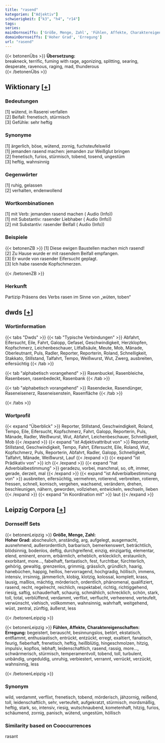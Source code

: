 ```yaml
---
title: "rasend"
kategorien: ["Adjektiv"]
schwierigkeit: ["k3", "h4", "r14"]
tags:
series:
mainDornseiffs: ['Größe, Menge, Zahl', 'Fühlen, Affekte, Charaktereigenschaften']
domainDornseiffs: ['Hoher Grad', 'Erregung']
url: "rasend"
---
```


{{< betonenÜbs >}}
**Übersetzung:**  
breakneck, terrific, fuming with rage, agonizing, splitting, searing, desperate, ravenous, raging, mad, thunderous  
{{< /betonenÜbs >}}

## Wiktionary [[+](https://de.wiktionary.org/wiki/rasend)]

### Bedeutungen
[1] wütend, in Raserei verfallen  
[2] Beifall: frenetisch, stürmisch  
[3] Gefühle: sehr heftig  

### Synonyme
[1] ärgerlich, böse, wütend, zornig, fuchsteufelswild  
[1] jemanden rasend machen: jemanden zur Weißglut bringen  
[2] frenetisch, furios, stürmisch, tobend, tosend, ungestüm  
[3] heftig, wahnsinnig  

### Gegenwörter
[1] ruhig, gelassen  
[2] verhalten, endenwollend  

### Wortkombinationen
[1] mit Verb: jemanden rasend machen ( Audio (Info))  
[1] mit Substantiv: rasender Liebhaber ( Audio (Info))  
[2] mit Substantiv: rasender Beifall ( Audio (Info))  

### Beispiele
{{< betonenZB >}}
[1] Diese ewigen Baustellen machen mich rasend!  
[2] Zu Hause wurde er mit rasendem Beifall empfangen.  
[3] Er wurde von rasender Eifersucht geplagt.  
[3] Ich habe rasende Kopfschmerzen.  

{{< /betonenZB >}}
### Herkunft
Partizip Präsens des Verbs rasen im Sinne von „wüten, toben“  



## dwds [[+](https://www.dwds.de/wb/rasend)]

### Wortinformation
{{< tabs "Dwds" >}}
{{< tab "Typische Verbindungen" >}}
Abfahrt, Eifersucht, Eile, Fahrt, Galopp, Gefasel, Geschwindigkeit, Herzklopfen, Kopfschmerz, Leichenbeschauer, Litfaßsäule, Meute, Mob, Mänade, Oberleutnant, Puls, Radler, Reporter, Reporterin, Roland, Schnelligkeit, Stakkato, Stillstand, Talfahrt, Tempo, Weißwurst, Wut, Zwerg, ausbreiten, eifersüchtig
{{< /tab >}}

{{< tab "alphabetisch vorangehend" >}}
Rasenbuckel, Rasenbleiche, Rasenbesen, rasenbedeckt, Rasenbank
{{< /tab >}}

{{< tab "alphabetisch vorangehend" >}}
Rasendecke, Rasendünger, Raseneisenerz, Raseneisenstein, Rasenfläche
{{< /tab >}}

{{< /tabs >}}

### Wortprofil
{{< expand "Überblick" >}} Reporter, Stillstand, Geschwindigkeit, Roland, Tempo, Eile, Eifersucht, Kopfschmerz, Fahrt, Galopp, Reporterin, Puls, Mänade, Radler, Weißwurst, Wut, Abfahrt, Leichenbeschauer, Schnelligkeit, Mob {{< /expand >}}
{{< expand "ist Adjektivattribut von" >}} Reporter, Stillstand, Geschwindigkeit, Tempo, Fahrt, Eifersucht, Eile, Roland, Wut, Kopfschmerz, Puls, Reporterin, Abfahrt, Radler, Galopp, Schnelligkeit, Talfahrt, Mänade, Weißwurst, Lauf {{< /expand >}}
{{< expand "ist Prädikativ von" >}} ich {{< /expand >}}
{{< expand "hat Adverbialbestimmung" >}} geradezu, vorbei, manchmal, so, oft, immer, gerade, derzeit, mal {{< /expand >}}
{{< expand "ist Adverbialbestimmung von" >}} ausbreiten, eifersüchtig, vermehren, rotierend, verbreiten, rotieren, fressen, schnell, komisch, vergehen, wachsend, verändern, drehen, beschleunigen, nähern, geworden, vollziehen, entwickeln, wechseln, lieben {{< /expand >}}
{{< expand "in Koordination mit" >}} laut {{< /expand >}}

## Leipzig Corpora [[+](https://corpora.uni-leipzig.de/en/res?word=rasend&corpusId=deu_newscrawl-public_2018)]

### Dornseiff Sets
{{< betonenLeipzig >}}
**Größe, Menge, Zahl:**  
**Hoher Grad:** abscheulich, anständig, arg, aufgelegt, ausgemacht, ausnehmend, außerordentlich, barbarisch, bemerkenswert, beträchtlich, blödsinnig, bodenlos, deftig, durchgreifend, einzig, einzigartig, elementar, elend, eminent, enorm, erbärmlich, erheblich, erklecklich, erstaunlich, exorbitant, more..., fabelhaft, fantastisch, fest, furchtbar, fürchterlich, gehörig, gewaltig, grenzenlos, grimmig, grässlich, gründlich, haarig, hanebüchen, happig, heillos, hervorragend, hochgradig, höllisch, immens, intensiv, irrsinnig, jämmerlich, klobig, klotzig, kolossal, komplett, krass, lausig, maßlos, mächtig, mörderisch, ordentlich, phänomenal, qualifiziert, rasend, recht, regelrecht, reichlich, respektabel, richtig, richtiggehend, riesig, saftig, schauderhaft, schaurig, schmählich, schrecklich, schön, stark, toll, total, verblüffend, verdammt, verflixt, verflucht, verheerend, verteufelt, verwünscht, viehisch, vollkommen, wahnsinnig, wahrhaft, weitgehend, wüst, zentral, zünftig, äußerst, less  

{{< /betonenLeipzig >}}


{{< betonenLeipzig >}}
**Fühlen, Affekte, Charaktereigenschaften:**  
**Erregung:** begeistert, berauscht, besinnungslos, betört, ekstatisch, entflammt, enthusiastisch, entrückt, entzückt, erregt, exaltiert, fanatisch, feurig, fieberhaft, frenetisch, heftig, heißblütig, hingeschmolzen, hitzig, impulsiv, kopflos, lebhaft, leidenschaftlich, rasend, rassig, more..., schwärmerisch, stürmisch, temperamentvoll, tobend, toll, turbulent, unbändig, ungeduldig, unruhig, verbiestert, verrannt, verrückt, verzückt, wahnsinnig, less  

{{< /betonenLeipzig >}}

### Synonym
wild, verdammt, verflixt, frenetisch, tobend, mörderisch, jähzornig, reißend, toll, leidenschaftlich, sehr, verteufelt, aufgekratzt, stürmisch, mordsmäßig, heftig, stark, so, intensiv, riesig, wutschnaubend, kometenhaft, hitzig, furios, schäumend, zornig, panisch, wütend, ungestüm, höllisch


### Similarity based on Cooccurrences
rasant

